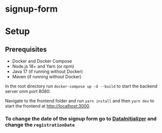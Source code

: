 # signup-form

# Setup
## Prerequisites
- Docker and Docker Compose
- Node.js 18+ and Yarn (or npm)
- Java 17 (if running without Docker)
- Maven (if running without Docker)

In the root directory run `docker-compose up -d --build` to start the backend server onm port 8080.

Navigate to the frontend folder and run `yarn install` and then `yarn dev` to start the frontend at [http://localhost:3000]().

### To change the date of the signup form go to [DataInitializer](src\main\java\club\signup\signup_form\utils\DataInitializer.java) and change the `registrationDate`
